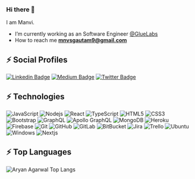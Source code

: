 ### Hi there 👋

I am Manvi.


- I’m currently working as an Software Engineer [@GlueLabs](https://gluelabs.com/)
- How to reach me **mnvsgautam9@gmail.com**

## ⚡ Social Profiles

[![Linkedin Badge](https://img.shields.io/badge/-manvigautam09-blue?style=flat-square&logo=Linkedin&logoColor=white&link=https://www.linkedin.com/in/manvigautam09/)](https://www.linkedin.com/in/manvigautam09/)
[![Medium Badge](https://img.shields.io/badge/-@mnvsgautam9-03a57a?style=flat-square&labelColor=000000&logo=Medium&link=https://medium.com/@mnvsgautam9/)](https://medium.com/@mnvsgautam9)
[![Twitter Badge](https://img.shields.io/badge/-@manvigautam09-15202B?style=flat-square&labelColor=white&logo=Twitter&link=https://twitter.com/manvigautam09)](https://twitter.com/manvigautam09)

## ⚡ Technologies

![JavaScript](https://img.shields.io/badge/-JavaScript-black?style=flat-square&logo=javascript)
![Nodejs](https://img.shields.io/badge/-Nodejs-black?style=flat-square&logo=Node.js)
![React](https://img.shields.io/badge/-React-black?style=flat-square&logo=react)
![TypeScript](https://img.shields.io/badge/-TypeScript-007ACC?style=flat-square&logo=typescript)
![HTML5](https://img.shields.io/badge/-HTML5-E34F26?style=flat-square&logo=html5&logoColor=white)
![CSS3](https://img.shields.io/badge/-CSS3-1572B6?style=flat-square&logo=css3)
![Bootstrap](https://img.shields.io/badge/-Bootstrap-563D7C?style=flat-square&logo=bootstrap)
![GraphQL](https://img.shields.io/badge/-GraphQL-E10098?style=flat-square&logo=graphql)
![Apollo GraphQL](https://img.shields.io/badge/-Apollo%20GraphQL-311C87?style=flat-square&logo=apollo-graphql)
![MongoDB](https://img.shields.io/badge/-MongoDB-black?style=flat-square&logo=mongodb)
![Heroku](https://img.shields.io/badge/-Heroku-430098?style=flat-square&logo=heroku)
![Firebase](https://img.shields.io/badge/-Firebase-black?style=flat-square&logo=firebase)
![Git](https://img.shields.io/badge/-Git-black?style=flat-square&logo=git)
![GitHub](https://img.shields.io/badge/-GitHub-181717?style=flat-square&logo=github)
![GitLab](https://img.shields.io/badge/-GitLab-FCA121?style=flat-square&logo=gitlab)
![BitBucket](https://img.shields.io/badge/-BitBucket-darkblue?style=flat-square&logo=bitbucket)
![Jira](https://img.shields.io/badge/-jira-black?style=flat-square&logo=jira)
![Trello](https://img.shields.io/badge/-Trello-black?style=flat-square&logo=trello)
![Ubuntu](https://img.shields.io/badge/-Ubuntu-black?style=flat-square&logo=ubuntu)
![Windows](https://img.shields.io/badge/-Windows-black?style=flat-square&logo=windows)
![Nextjs](https://img.shields.io/badge/-nextjs-E10098?style=flat-square&logo=nextjs)

## ⚡ Top Languages

<p><img align="left" src="https://github-readme-stats.vercel.app/api/top-langs/?username=manvigautam09&layout=compact&hide=html" alt="Aryan Agarwal Top Langs" /></p>
